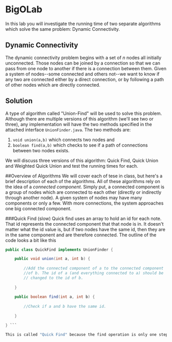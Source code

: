 # BigOLab

In this lab you will investigate the running time of two separate algorithms
which solve the same problem: Dynamic Connectivity.

## Dynamic Connectivity

The dynamic connectivity problem begins with a set of _n_ nodes all initially
unconnected. Those nodes can be joined by a connection so that we can pass from
one node to another if there is a connection between them. Given a system of
nodes--some connected and others not--we want to know if any two are connected
either by a direct connection, or by following a path of other nodes which are
directly connected.

## Solution

A type of algorithm called "Union-Find" will be used to solve this problem.
Although there are multiple versions of this algorithm (we'll see two or
three), any implementation will have the two methods specified in the attached
interface `UnionFinder.java`. The two methods are:

1. `void union(a,b)` which connects two nodes and
2. `boolean find(a,b)` which checks to see if a path of connections between two
nodes exists.

We will discuss three versions of this algorithm: Quick Find, Quick Union and
Weighted Quick Union and test the running times for each.

##Overview of Algorithms
We will cover each of tese in class, but here's a brief description of each of
the algorithms. All of these algorithms rely on the idea of a _connected_
_component_. Simply put, a connected component is a group of nodes which are
connected to each other (directly or indirectly through another node). A given
system of nodes may have many components or only a few. With more connections,
the system approaches one big connected component.

###Quick Find (slow)
Quick find uses an array to hold an id for each note. That id represents the
connected component that that node is in. It doesn't matter what the id value
is, but if two nodes have the same id, then they are in the same component and
are therefore connected. The outline of the code looks a bit like this
```java
public class QuickFind implements UnionFinder {

    public void union(int a, int b) {
    
        //Add the connected component of a to the connected component
        //of b. The id of a (and everything connected to a) should be
        // changed to the id of b.
    
    }
    
    public boolean find(int a, int b) {
        
        //Check if a and b have the same id.
    
    }

} ```

This is called "Quick Find" because the find operation is only one step.

